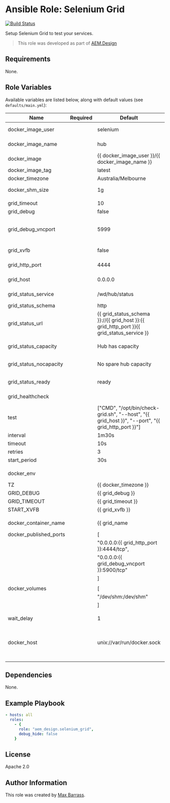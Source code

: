 # Ansible Role: Selenium Grid

[![Build Status](https://travis-ci.org/aem-design/ansible-role-selenium-grid.svg?branch=master)](https://travis-ci.org/aem-design/ansible-role-selenium-grid)

Setup Selenium Grid to test your services.
> This role was developed as part of
> [AEM.Design](http://aem.design/)

## Requirements

None.

## Role Variables

Available variables are listed below, along with default values (see `defaults/main.yml`):

| Name                                    	| Required 	| Default                                                                                                                                                      	| Notes                                                                	|
|-----------------------------------------	|----------	|--------------------------------------------------------------------------------------------------------------------------------------------------------------	|----------------------------------------------------------------------	|
| docker_image_user                       	|          	| selenium                                                                                                                                                     	| docker user for image                                                	|
| docker_image_name                       	|          	| hub                                                                                                                                                          	| docker image name                                                    	|
| docker_image                            	|          	| {{ docker_image_user }}/{{ docker_image_name }}                                                                                                              	| full docker image                                                    	|
| docker_image_tag                        	|          	| latest                                                                                                                                                       	| docker image tag                                                     	|
| docker_timezone                         	|          	| Australia/Melbourne                                                                                                                                          	| timezone                                                             	|
| docker_shm_size                         	|          	| 1g                                                                                                                                                           	| ram to use for instance                                              	|
|                                         	|          	|                                                                                                                                                              	|                                                                      	|
| grid_timeout           	|          	| 10                                                                                                                                                           	| grid timeout                                                         	|
| grid_debug             	|          	| false                                                                                                                                                        	| grid debug mode                                                      	|
| grid_debug_vncport     	|          	| 5999                                                                                                                                                         	| vnc port for monitoring sessions if not headless                     	|
| grid_xvfb              	|          	| false                                                                                                                                                        	| run in headless mode                                                 	|
| grid_http_port         	|          	| 4444                                                                                                                                                         	| port to expose hub on                                                	|
| grid_host              	|          	| 0.0.0.0                                                                                                                                                      	| public address for hub                                               	|
| grid_status_service    	|          	| /wd/hub/status                                                                                                                                               	| status page for hub                                                  	|
| grid_status_schema     	|          	| http                                                                                                                                                         	| hub schema                                                           	|
| grid_status_url        	|          	| {{ grid_status_schema }}://{{ grid_host }}:{{ grid_http_port }}{{ grid_status_service }} 	| url for status                                                       	|
|                                         	|          	|                                                                                                                                                              	|                                                                      	|
| grid_status_capacity   	|          	| Hub has capacity                                                                                                                                             	| status test when hub has capacity                                    	|
| grid_status_nocapacity 	|          	| No spare hub capacity                                                                                                                                        	| status test when hub has no capacity                                 	|
| grid_status_ready      	|          	| ready                                                                                                                                                        	| general test for hub availability                                    	|
| grid_healthcheck       	|          	|                                                                                                                                                              	| health checks for hub                                                	|
| test                                    	|          	| ["CMD", "/opt/bin/check-grid.sh", "--host", "{{ grid_host }}", "--port", "{{ grid_http_port }}"]                           	| ["NONE"]                                                             	|
| interval                                	|          	| 1m30s                                                                                                                                                        	|                                                                      	|
| timeout                                 	|          	| 10s                                                                                                                                                          	|                                                                      	|
| retries                                 	|          	| 3                                                                                                                                                            	|                                                                      	|
| start_period                            	|          	| 30s                                                                                                                                                          	|                                                                      	|
|                                         	|          	|                                                                                                                                                              	|                                                                      	|
| docker_env                              	|          	|                                                                                                                                                              	| environment variables                                                	|
| TZ                                      	|          	| {{ docker_timezone }}                                                                                                                                        	|                                                                      	|
| GRID_DEBUG                              	|          	| {{ grid_debug }}                                                                                                                            	|                                                                      	|
| GRID_TIMEOUT                            	|          	| {{ grid_timeout }}                                                                                                                          	|                                                                      	|
| START_XVFB                              	|          	| {{ grid_xvfb }}                                                                                                                             	|                                                                      	|
|                                         	|          	|                                                                                                                                                              	|                                                                      	|
| docker_container_name                   	|          	| {{ grid_name | default('selenium-grid') }}                                                                                                  	| default container name                                               	|
| docker_published_ports                  	|          	| [                                                                                                                                                            	| default ports                                                        	|
|                                         	|          	| "0.0.0.0:{{ grid_http_port }}:4444/tcp",                                                                                                    	|                                                                      	|
|                                         	|          	| "0.0.0.0:{{ grid_debug_vncport }}:5900/tcp"                                                                                                 	|                                                                      	|
|                                         	|          	| ]                                                                                                                                                            	|                                                                      	|
|                                         	|          	|                                                                                                                                                              	|                                                                      	|
| docker_volumes                          	|          	| [                                                                                                                                                            	| default valums                                                       	|
|                                         	|          	| "/dev/shm:/dev/shm"                                                                                                                                          	|                                                                      	|
|                                         	|          	| ]                                                                                                                                                            	|                                                                      	|
|                                         	|          	|                                                                                                                                                              	|                                                                      	|
| wait_delay                              	|          	| 1                                                                                                                                                            	| how long to wait between retries                                     	|
| docker_host                             	|          	| unix://var/run/docker.sock                                                                                                                                   	| host where to run the docker container for executing pyaem2 commands 	|
|                                         	|          	|                                                                                                                                                              	|                                                                      	|


## Dependencies

None.

## Example Playbook

```yaml
- hosts: all
  roles:
    - { 
      role: "aem_design.selenium_grid",
      debug_hide: false
    }
```

## License

Apache 2.0

## Author Information

This role was created by [Max Barrass](https://aem.design/).
